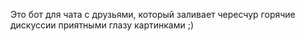 Это бот для чата с друзьями, который заливает чересчур горячие дискуссии приятными глазу картинками ;)
